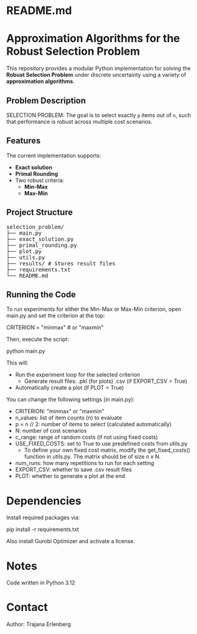 # README.md

# Approximation Algorithms for the Robust Selection Problem

This repository provides a modular Python implementation for solving the **Robust Selection Problem** under discrete 
uncertainty using a variety of **approximation algorithms**.

## Problem Description

SELECTION PROBLEM: The goal is to select exactly `p` items out of `n`, such that performance is robust across multiple 
cost scenarios.

## Features

The current implementation supports:

- **Exact solution**
- **Primal Rounding**
- Two robust criteria:
  - **Min-Max**
  - **Max-Min**

## Project Structure

<pre>selection_problem/
├── main.py
├── exact_solution.py
├── primal_rounding.py
├── plot.py
├── utils.py
├── results/ # Stores result files
├── requirements.txt
└── README.md</pre>

## Running the Code

To run experiments for either the Min-Max or Max-Min criterion, open main.py and set the criterion at the top:

CRITERION = "minmax"  # or "maxmin"

Then, execute the script:

python main.py

This will:
- Run the experiment loop for the selected criterion
  - Generate result files:
  .pkl (for plots)
  .csv (if EXPORT_CSV = True)
- Automatically create a plot (if PLOT = True)

You can change the following settings (in main.py):
- CRITERION: "minmax" or "maxmin"
- n_values: list of item counts (n) to evaluate
- p = n // 2: number of items to select (calculated automatically)
- N: number of cost scenarios
- c_range: range of random costs (if not using fixed costs)
- USE_FIXED_COSTS: set to True to use predefined costs from utils.py
  - To define your own fixed cost matrix, modify the get_fixed_costs() function in utils.py. 
    The  matrix should be of size n x N.
- num_runs: how many repetitions to run for each setting
- EXPORT_CSV: whether to save .csv result files
- PLOT: whether to generate a plot at the end

# Dependencies

Install required packages via:

pip install -r requirements.txt

Also install Gurobi Optimizer and activate a license. 

# Notes

Code written in Python 3.12

# Contact

Author: Trajana Erlenberg
